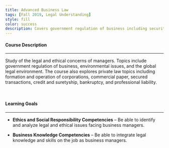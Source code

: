 ```yaml
---
title: Advanced Business Law
tags: [Fall 2019, Legal Understanding]
style: fill
color: success
description: Covers government regulation of business including securities regulation, antitrust, and union and employer relations. The course also explores private law topics including formation and operation of corporations, sales, leases of goods, real and personal property, bankruptcy, commercial paper, secured transactions, suretyship and professional liability.
---
```


#### Course Description

---

Study of the legal and ethical concerns of managers. Topics include government regulation of business, environmental issues, and the global legal environment. The course also explores private law topics including formation and operation of corporations, commercial paper, secured transactions, credit and suretyship, bankruptcy, and professional liability.

<br>

#### Learning Goals

---

- **Ethics and Social Responsibility Competencies** – Be able to identify and analyze legal and ethical issues facing business managers.

- **Business Knowledge Competencies** – Be able to integrate legal knowledge and skills on the job as business managers.